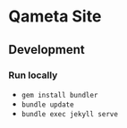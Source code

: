 # Qameta Site

## Development

### Run locally

* `gem install bundler`
* `bundle update`
* `bundle exec jekyll serve`